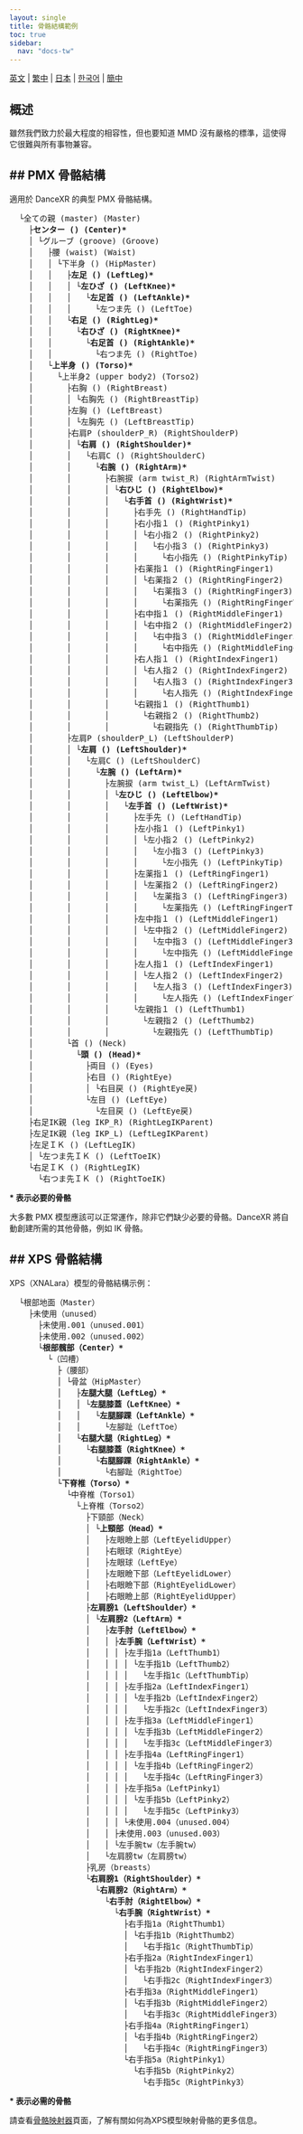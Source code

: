 ```yaml
---
layout: single
title: 骨骼結構範例
toc: true
sidebar:
  nav: "docs-tw"
---
```

[英文](/dancexr/features/bones) | [繁中](/tw/dancexr/features/bones) | [日本](/jp/dancexr/features/bones) | [한국어](/kr/dancexr/features/bones) | [簡中](/zh/dancexr/features/bones)

## 概述

雖然我們致力於最大程度的相容性，但也要知道 MMD 沒有嚴格的標準，這使得它很難與所有事物兼容。
## ## PMX 骨骼結構
適用於 DanceXR 的典型 PMX 骨骼結構。

<pre>
  └全ての親 (master) (Master)
    ├<b>センター () (Center)*</b>
    │ └グルーブ (groove) (Groove)
    │   ├腰 (waist) (Waist)
    │   │ └下半身 () (HipMaster)
    │   │   ├<b>左足 () (LeftLeg)*</b>
    │   │   │ └<b>左ひざ () (LeftKnee)*</b>
    │   │   │   └<b>左足首 () (LeftAnkle)*</b>
    │   │   │     └左つま先 () (LeftToe)
    │   │   └<b>右足 () (RightLeg)*</b>
    │   │     └<b>右ひざ () (RightKnee)*</b>
    │   │       └<b>右足首 () (RightAnkle)*</b>
    │   │         └右つま先 () (RightToe)
    │   └<b>上半身 () (Torso)*</b>
    │     └上半身2 (upper body2) (Torso2)
    │       ├右胸 () (RightBreast)
    │       │ └右胸先 () (RightBreastTip)
    │       ├左胸 () (LeftBreast)
    │       │ └左胸先 () (LeftBreastTip)
    │       ├右肩P (shoulderP_R) (RightShoulderP)
    │       │ └<b>右肩 () (RightShoulder)*</b>
    │       │   └右肩C () (RightShoulderC)
    │       │     └<b>右腕 () (RightArm)*</b>
    │       │       ├右腕捩 (arm twist_R) (RightArmTwist)
    │       │       │ └<b>右ひじ () (RightElbow)*</b>
    │       │       │   └<b>右手首 () (RightWrist)*</b>
    │       │       │     ├右手先 () (RightHandTip)
    │       │       │     ├右小指１ () (RightPinky1)
    │       │       │     │ └右小指２ () (RightPinky2)
    │       │       │     │   └右小指３ () (RightPinky3)
    │       │       │     │     └右小指先 () (RightPinkyTip)
    │       │       │     ├右薬指１ () (RightRingFinger1)
    │       │       │     │ └右薬指２ () (RightRingFinger2)
    │       │       │     │   └右薬指３ () (RightRingFinger3)
    │       │       │     │     └右薬指先 () (RightRingFingerTip)
    │       │       │     ├右中指１ () (RightMiddleFinger1)
    │       │       │     │ └右中指２ () (RightMiddleFinger2)
    │       │       │     │   └右中指３ () (RightMiddleFinger3)
    │       │       │     │     └右中指先 () (RightMiddleFingerTip)
    │       │       │     ├右人指１ () (RightIndexFinger1)
    │       │       │     │ └右人指２ () (RightIndexFinger2)
    │       │       │     │   └右人指３ () (RightIndexFinger3)
    │       │       │     │     └右人指先 () (RightIndexFingerTip)
    │       │       │     └右親指１ () (RightThumb1)
    │       │       │       └右親指２ () (RightThumb2)
    │       │       │         └右親指先 () (RightThumbTip)
    │       ├左肩P (shoulderP_L) (LeftShoulderP)
    │       │ └<b>左肩 () (LeftShoulder)*</b>
    │       │   └左肩C () (LeftShoulderC)
    │       │     └<b>左腕 () (LeftArm)*</b>
    │       │       ├左腕捩 (arm twist_L) (LeftArmTwist)
    │       │       │ └<b>左ひじ () (LeftElbow)*</b>
    │       │       │   └<b>左手首 () (LeftWrist)*</b>
    │       │       │     ├左手先 () (LeftHandTip)
    │       │       │     ├左小指１ () (LeftPinky1)
    │       │       │     │ └左小指２ () (LeftPinky2)
    │       │       │     │   └左小指３ () (LeftPinky3)
    │       │       │     │     └左小指先 () (LeftPinkyTip)
    │       │       │     ├左薬指１ () (LeftRingFinger1)
    │       │       │     │ └左薬指２ () (LeftRingFinger2)
    │       │       │     │   └左薬指３ () (LeftRingFinger3)
    │       │       │     │     └左薬指先 () (LeftRingFingerTip)
    │       │       │     ├左中指１ () (LeftMiddleFinger1)
    │       │       │     │ └左中指２ () (LeftMiddleFinger2)
    │       │       │     │   └左中指３ () (LeftMiddleFinger3)
    │       │       │     │     └左中指先 () (LeftMiddleFingerTip)
    │       │       │     ├左人指１ () (LeftIndexFinger1)
    │       │       │     │ └左人指２ () (LeftIndexFinger2)
    │       │       │     │   └左人指３ () (LeftIndexFinger3)
    │       │       │     │     └左人指先 () (LeftIndexFingerTip)
    │       │       │     └左親指１ () (LeftThumb1)
    │       │       │       └左親指２ () (LeftThumb2)
    │       │       │         └左親指先 () (LeftThumbTip)
    │       └首 () (Neck)
    │         └<b>頭 () (Head)*</b>
    │           ├両目 () (Eyes)
    │           ├右目 () (RightEye)
    │           │ └右目戻 () (RightEye戻)
    │           └左目 () (LeftEye)
    │             └左目戻 () (LeftEye戻)
    ├右足IK親 (leg IKP_R) (RightLegIKParent)
    ├左足IK親 (leg IKP_L) (LeftLegIKParent)
    ├左足ＩＫ () (LeftLegIK)
    │ └左つま先ＩＫ () (LeftToeIK)
    └右足ＩＫ () (RightLegIK)
      └右つま先ＩＫ () (RightToeIK)
</pre>
<b>* 表示必要的骨骼</b>

大多數 PMX 模型應該可以正常運作，除非它們缺少必要的骨骼。DanceXR 將自動創建所需的其他骨骼，例如 IK 骨骼。
## ## XPS 骨骼結構
XPS（XNALara）模型的骨骼結構示例：
<pre>
  └根部地面（Master）
    ├未使用（unused）
      ├未使用.001（unused.001）
      ├未使用.002（unused.002）
      └<b>根部髖部（Center）*</b>
        └（凹槽）
          ├（腰部）
          │ └骨盆（HipMaster）
          │   ├<b>左腿大腿（LeftLeg）*</b>
          │   │ └<b>左腿膝蓋（LeftKnee）*</b>
          │   │   └<b>左腿腳踝（LeftAnkle）*</b>
          │   │     └左腳趾（LeftToe）
          │   └<b>右腿大腿（RightLeg）*</b>
          │     └<b>右腿膝蓋（RightKnee）*</b>
          │       └<b>右腿腳踝（RightAnkle）*</b>
          │         └右腳趾（RightToe）
          └<b>下脊椎（Torso）*</b>
            └中脊椎（Torso1）
              └上脊椎（Torso2）
                ├下頸部（Neck）
                │ └<b>上頸部（Head）*</b>
                │   ├左眼瞼上部（LeftEyelidUpper）
                │   ├右眼球（RightEye）
                │   ├左眼球（LeftEye）
                │   ├左眼瞼下部（LeftEyelidLower）
                │   ├右眼瞼下部（RightEyelidLower）
                │   ├右眼瞼上部（RightEyelidUpper）
                ├<b>左肩膀1（LeftShoulder）*</b>
                │ └<b>左肩膀2（LeftArm）*</b>
                │   ├<b>左手肘（LeftElbow）*</b>
                │   │ ├<b>左手腕（LeftWrist）*</b>
                │   │ │ ├左手指1a（LeftThumb1）
                │   │ │ │ └左手指1b（LeftThumb2）
                │   │ │ │   └左手指1c（LeftThumbTip）
                │   │ │ ├左手指2a（LeftIndexFinger1）
                │   │ │ │ └左手指2b（LeftIndexFinger2）
                │   │ │ │   └左手指2c（LeftIndexFinger3）
                │   │ │ ├左手指3a（LeftMiddleFinger1）
                │   │ │ │ └左手指3b（LeftMiddleFinger2）
                │   │ │ │   └左手指3c（LeftMiddleFinger3）
                │   │ │ ├左手指4a（LeftRingFinger1）
                │   │ │ │ └左手指4b（LeftRingFinger2）
                │   │ │ │   └左手指4c（LeftRingFinger3）
                │   │ │ ├左手指5a（LeftPinky1）
                │   │ │ │ └左手指5b（LeftPinky2）
                │   │ │ │   └左手指5c（LeftPinky3）
                │   │ │ └未使用.004（unused.004）
                │   │ ├未使用.003（unused.003）
                │   │ └左手腕tw（左手腕tw）
                │   └左肩膀tw（左肩膀tw）
                ├乳房（breasts）
                └<b>右肩膀1（RightShoulder）*</b>
                  └<b>右肩膀2（RightArm）*</b>
                    └<b>右手肘（RightElbow）*</b>
                      └<b>右手腕（RightWrist）*</b>
                        ├右手指1a（RightThumb1）
                        │ └右手指1b（RightThumb2）
                        │   └右手指1c（RightThumbTip）
                        ├右手指2a（RightIndexFinger1）
                        │ └右手指2b（RightIndexFinger2）
                        │   └右手指2c（RightIndexFinger3）
                        ├右手指3a（RightMiddleFinger1）
                        │ └右手指3b（RightMiddleFinger2）
                        │   └右手指3c（RightMiddleFinger3）
                        ├右手指4a（RightRingFinger1）
                        │ └右手指4b（RightRingFinger2）
                        │   └右手指4c（RightRingFinger3）
                        └右手指5a（RightPinky1）
                          └右手指5b（RightPinky2）
                            └右手指5c（RightPinky3）
</pre>
<b>* 表示必需的骨骼</b>

請查看[骨骼映射器](bone_mapper)頁面，了解有關如何為XPS模型映射骨骼的更多信息。